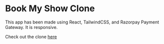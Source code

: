 # Book My Show Clone

This app has been made using React, TailwindCSS, and Razorpay Payment Gateway. It is responsive.

Check out the clone [here](https://book-my-show-clone-srushti.vercel.app/)
